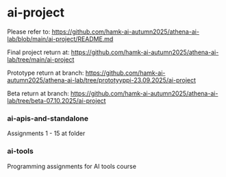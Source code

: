 # ai-project

Please refer to: https://github.com/hamk-ai-autumn2025/athena-ai-lab/blob/main/ai-project/README.md

Final project return at: https://github.com/hamk-ai-autumn2025/athena-ai-lab/tree/main/ai-project

Prototype return at branch: https://github.com/hamk-ai-autumn2025/athena-ai-lab/tree/prototyyppi-23.09.2025/ai-project

Beta return at branch: https://github.com/hamk-ai-autumn2025/athena-ai-lab/tree/beta-07.10.2025/ai-project


### ai-apis-and-standalone

Assignments 1 - 15 at folder

### ai-tools

Programming assignments for AI tools course

